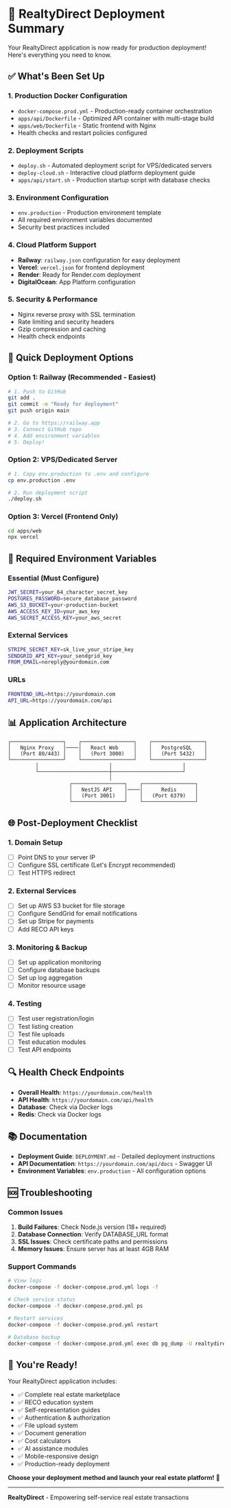 # 🚀 RealtyDirect Deployment Summary

Your RealtyDirect application is now ready for production deployment! Here's everything you need to know.

## ✅ What's Been Set Up

### 1. **Production Docker Configuration**
- `docker-compose.prod.yml` - Production-ready container orchestration
- `apps/api/Dockerfile` - Optimized API container with multi-stage build
- `apps/web/Dockerfile` - Static frontend with Nginx
- Health checks and restart policies configured

### 2. **Deployment Scripts**
- `deploy.sh` - Automated deployment script for VPS/dedicated servers
- `deploy-cloud.sh` - Interactive cloud platform deployment guide
- `apps/api/start.sh` - Production startup script with database checks

### 3. **Environment Configuration**
- `env.production` - Production environment template
- All required environment variables documented
- Security best practices included

### 4. **Cloud Platform Support**
- **Railway**: `railway.json` configuration for easy deployment
- **Vercel**: `vercel.json` for frontend deployment
- **Render**: Ready for Render.com deployment
- **DigitalOcean**: App Platform configuration

### 5. **Security & Performance**
- Nginx reverse proxy with SSL termination
- Rate limiting and security headers
- Gzip compression and caching
- Health check endpoints

## 🚀 Quick Deployment Options

### Option 1: Railway (Recommended - Easiest)
```bash
# 1. Push to GitHub
git add .
git commit -m "Ready for deployment"
git push origin main

# 2. Go to https://railway.app
# 3. Connect GitHub repo
# 4. Add environment variables
# 5. Deploy!
```

### Option 2: VPS/Dedicated Server
```bash
# 1. Copy env.production to .env and configure
cp env.production .env

# 2. Run deployment script
./deploy.sh
```

### Option 3: Vercel (Frontend Only)
```bash
cd apps/web
npx vercel
```

## 🔧 Required Environment Variables

### Essential (Must Configure)
```bash
JWT_SECRET=your_64_character_secret_key
POSTGRES_PASSWORD=secure_database_password
AWS_S3_BUCKET=your-production-bucket
AWS_ACCESS_KEY_ID=your_aws_key
AWS_SECRET_ACCESS_KEY=your_aws_secret
```

### External Services
```bash
STRIPE_SECRET_KEY=sk_live_your_stripe_key
SENDGRID_API_KEY=your_sendgrid_key
FROM_EMAIL=noreply@yourdomain.com
```

### URLs
```bash
FRONTEND_URL=https://yourdomain.com
API_URL=https://yourdomain.com/api
```

## 📊 Application Architecture

```
┌─────────────────┐    ┌─────────────────┐    ┌─────────────────┐
│   Nginx Proxy   │────│   React Web     │    │   PostgreSQL    │
│   (Port 80/443) │    │   (Port 3000)   │    │   (Port 5432)   │
└─────────────────┘    └─────────────────┘    └─────────────────┘
         │                       │                       │
         └───────────────────────┼───────────────────────┘
                                 │
                    ┌─────────────────┐    ┌─────────────────┐
                    │   NestJS API    │────│      Redis      │
                    │   (Port 3001)   │    │   (Port 6379)   │
                    └─────────────────┘    └─────────────────┘
```

## 🌐 Post-Deployment Checklist

### 1. **Domain Setup**
- [ ] Point DNS to your server IP
- [ ] Configure SSL certificate (Let's Encrypt recommended)
- [ ] Test HTTPS redirect

### 2. **External Services**
- [ ] Set up AWS S3 bucket for file storage
- [ ] Configure SendGrid for email notifications
- [ ] Set up Stripe for payments
- [ ] Add RECO API keys

### 3. **Monitoring & Backup**
- [ ] Set up application monitoring
- [ ] Configure database backups
- [ ] Set up log aggregation
- [ ] Monitor resource usage

### 4. **Testing**
- [ ] Test user registration/login
- [ ] Test listing creation
- [ ] Test file uploads
- [ ] Test education modules
- [ ] Test API endpoints

## 🔍 Health Check Endpoints

- **Overall Health**: `https://yourdomain.com/health`
- **API Health**: `https://yourdomain.com/api/health`
- **Database**: Check via Docker logs
- **Redis**: Check via Docker logs

## 📚 Documentation

- **Deployment Guide**: `DEPLOYMENT.md` - Detailed deployment instructions
- **API Documentation**: `https://yourdomain.com/api/docs` - Swagger UI
- **Environment Variables**: `env.production` - All configuration options

## 🆘 Troubleshooting

### Common Issues
1. **Build Failures**: Check Node.js version (18+ required)
2. **Database Connection**: Verify DATABASE_URL format
3. **SSL Issues**: Check certificate paths and permissions
4. **Memory Issues**: Ensure server has at least 4GB RAM

### Support Commands
```bash
# View logs
docker-compose -f docker-compose.prod.yml logs -f

# Check service status
docker-compose -f docker-compose.prod.yml ps

# Restart services
docker-compose -f docker-compose.prod.yml restart

# Database backup
docker-compose -f docker-compose.prod.yml exec db pg_dump -U realtydirect realtydirect_prod > backup.sql
```

## 🎉 You're Ready!

Your RealtyDirect application includes:
- ✅ Complete real estate marketplace
- ✅ RECO education system
- ✅ Self-representation guides
- ✅ Authentication & authorization
- ✅ File upload system
- ✅ Document generation
- ✅ Cost calculators
- ✅ AI assistance modules
- ✅ Mobile-responsive design
- ✅ Production-ready deployment

**Choose your deployment method and launch your real estate platform!** 🚀

---

**RealtyDirect** - Empowering self-service real estate transactions

